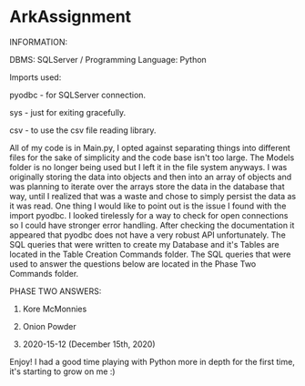# ArkAssignment

INFORMATION:

DBMS: SQLServer /
Programming Language: Python

Imports used: 

  pyodbc - for SQLServer connection.
  
  sys - just for exiting gracefully.
  
  csv - to use the csv file reading library.
  
All of my code is in Main.py, I opted against separating things into different files for the sake of simplicity and the code base isn't too large.
The Models folder is no longer being used but I left it in the file system anyways. I was originally storing the data into objects and then into an array of objects and was planning to iterate over the arrays store the data in the database that way, until I realized that was a waste and chose to simply persist the data as it was read.
One thing I would like to point out is the issue I found with the import pyodbc. I looked tirelessly for a way to check for open connections so I could have stronger error handling. After checking the documentation it appeared that pyodbc does not have a very robust API unfortunately.
The SQL queries that were written to create my Database and it's Tables are located in the Table Creation Commands folder.
The SQL queries that were used to answer the questions below are located in the Phase Two Commands folder.

PHASE TWO ANSWERS:

  1. Kore McMonnies
  
  2. Onion Powder
  
  3. 2020-15-12 (December 15th, 2020)

Enjoy! I had a good time playing with Python more in depth for the first time, it's starting to grow on me :)
